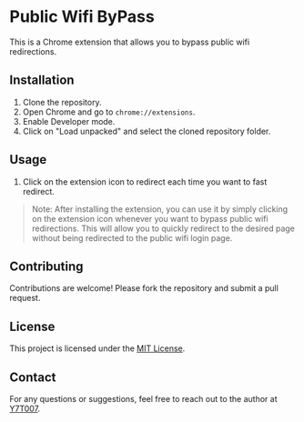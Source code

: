 # Public Wifi ByPass

This is a Chrome extension that allows you to bypass public wifi redirections.

## Installation

1. Clone the repository.
2. Open Chrome and go to `chrome://extensions`.
3. Enable Developer mode.
4. Click on "Load unpacked" and select the cloned repository folder.

## Usage

1. Click on the extension icon to redirect each time you want to fast redirect.

> Note: After installing the extension, you can use it by simply clicking on the extension icon whenever you want to bypass public wifi redirections. This will allow you to quickly redirect to the desired page without being redirected to the public wifi login page.

## Contributing

Contributions are welcome! Please fork the repository and submit a pull request.

## License

This project is licensed under the [MIT License](LICENSE).

## Contact

For any questions or suggestions, feel free to reach out to the author at [Y7T007](https://github.com/Y7T007).
